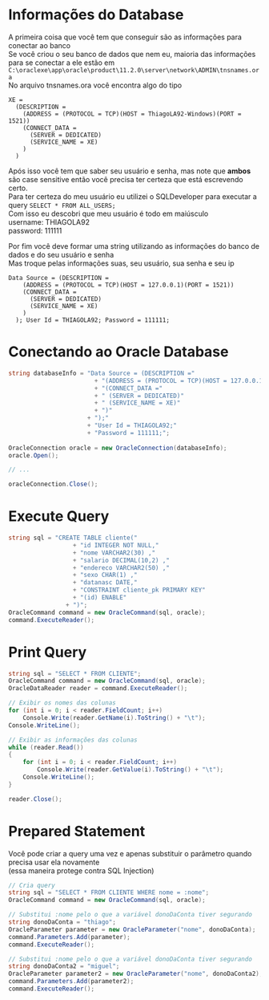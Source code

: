 # Informações do Database
A primeira coisa que você tem que conseguir são as informações para conectar ao banco  
Se você criou o seu banco de dados que nem eu, maioria das informações para se conectar a ele estão em   
`C:\oraclexe\app\oracle\product\11.2.0\server\network\ADMIN\tnsnames.ora`  
No arquivo tnsnames.ora você encontra algo do tipo   
```
XE =
  (DESCRIPTION =
    (ADDRESS = (PROTOCOL = TCP)(HOST = ThiagoLA92-Windows)(PORT = 1521))
    (CONNECT_DATA =
      (SERVER = DEDICATED)
      (SERVICE_NAME = XE)
    )
  )
```

Após isso você tem que saber seu usuário e senha, mas note que **ambos** são case sensitive então você precisa ter certeza que está escrevendo certo.  
Para ter certeza do meu usuário eu utilizei o SQLDeveloper para executar a query `SELECT * FROM ALL_USERS;`  
Com isso eu descobri que meu usuário é todo em maiúsculo  
username: THIAGOLA92  
password: 111111  

Por fim você deve formar uma string utilizando as informações do banco de dados e do seu usuário e senha  
Mas troque pelas informações suas, seu usuário, sua senha e seu ip  
```
Data Source = (DESCRIPTION =
    (ADDRESS = (PROTOCOL = TCP)(HOST = 127.0.0.1)(PORT = 1521))
    (CONNECT_DATA =
      (SERVER = DEDICATED)
      (SERVICE_NAME = XE)
    )
  ); User Id = THIAGOLA92; Password = 111111;
```

# Conectando ao Oracle Database
```C#
string databaseInfo = "Data Source = (DESCRIPTION ="
                        + "(ADDRESS = (PROTOCOL = TCP)(HOST = 127.0.0.1)(PORT = 1521))"
                        + "(CONNECT_DATA ="
                        + " (SERVER = DEDICATED)"
                        + " (SERVICE_NAME = XE)"
                        + ")"
                      + ");"
                      + "User Id = THIAGOLA92;"
                      + "Password = 111111;";
                            
OracleConnection oracle = new OracleConnection(databaseInfo);
oracle.Open();

// ...

oracleConnection.Close();
```

# Execute Query
```C#
string sql = "CREATE TABLE cliente("
                  + "id INTEGER NOT NULL,"
                  + "nome VARCHAR2(30) ,"
                  + "salario DECIMAL(10,2) ,"
                  + "endereco VARCHAR2(50) ,"
                  + "sexo CHAR(1) ,"
                  + "datanasc DATE,"
                  + "CONSTRAINT cliente_pk PRIMARY KEY"
                  + "(id) ENABLE"
                + ")";
OracleCommand command = new OracleCommand(sql, oracle);
command.ExecuteReader();
```

# Print Query
```C#
string sql = "SELECT * FROM CLIENTE";
OracleCommand command = new OracleCommand(sql, oracle);
OracleDataReader reader = command.ExecuteReader();

// Exibir os nomes das colunas
for (int i = 0; i < reader.FieldCount; i++)
    Console.Write(reader.GetName(i).ToString() + "\t");
Console.WriteLine();

// Exibir as informações das colunas
while (reader.Read())
{
    for (int i = 0; i < reader.FieldCount; i++)
        Console.Write(reader.GetValue(i).ToString() + "\t");
    Console.WriteLine();
}

reader.Close();
```

# Prepared Statement
Você pode criar a query uma vez e apenas substituir o parâmetro quando precisa usar ela novamente  
(essa maneira protege contra SQL Injection)  
```C#
// Cria query
string sql = "SELECT * FROM CLIENTE WHERE nome = :nome";
OracleCommand command = new OracleCommand(sql, oracle);

// Substitui :nome pelo o que a variável donoDaConta tiver segurando
string donoDaConta = "thiago";
OracleParameter parameter = new OracleParameter("nome", donoDaConta);
command.Parameters.Add(parameter);
command.ExecuteReader();

// Substitui :nome pelo o que a variável donoDaConta tiver segurando
string donoDaConta2 = "miguel";
OracleParameter parameter2 = new OracleParameter("nome", donoDaConta2);
command.Parameters.Add(parameter2);
command.ExecuteReader();
```
